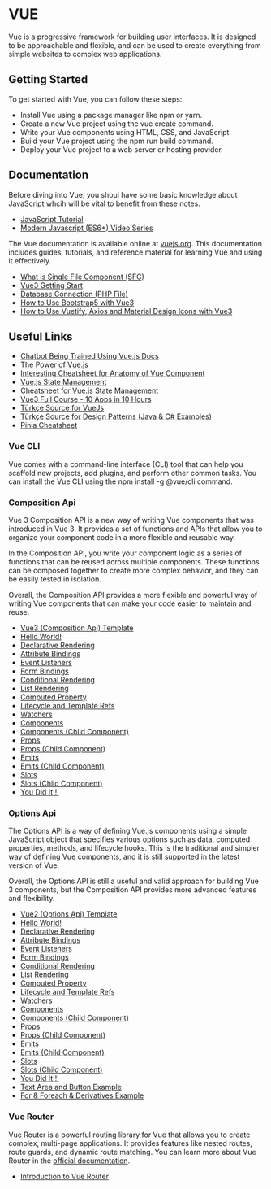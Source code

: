 # VUE

Vue is a progressive framework for building user interfaces. It is designed to be approachable and flexible, and can be used to create everything from simple websites to complex web applications.

## Getting Started

To get started with Vue, you can follow these steps:

- Install Vue using a package manager like npm or yarn.
- Create a new Vue project using the vue create command.
- Write your Vue components using HTML, CSS, and JavaScript.
- Build your Vue project using the npm run build command.
- Deploy your Vue project to a web server or hosting provider.

## Documentation

Before diving into Vue, you shoul have some basic knowledge about JavaScript whcih will be vital to benefit from these notes.

- [JavaScript Tutorial](https://www.koderhq.com/tutorial/javascript/)
- [Modern Javascript (ES6+) Video Series](https://www.youtube.com/watch?v=4ynLm0TaK1w&list=PLFAU47Id44XElZTM3G8S8YydhPbfAJ-N0)

The Vue documentation is available online at [vuejs.org](vuejs.org). This documentation includes guides, tutorials, and reference material for learning Vue and using it effectively.

- [What is Single File Component (SFC)](./00.single.file.components.md)
- [Vue3 Getting Start](./01.vue3.md)
- [Database Connection (PHP File)](./02.db.connection.php)
- [How to Use Bootstrap5 with Vue3](./03.using.bootstrap5.with.vue3.md)
- [How to Use Vuetify, Axios and Material Design Icons with Vue3](./04.using.vuetify.axios.and.mdi.with.vue3.md)

## Useful Links

- [Chatbot Being Trained Using Vue.js Docs](https://chatthing.ai/bots/a2625c1a-8012-42dc-b87d-10e3f0196306)
- [The Power of Vue.js](https://www.addwebsolution.com/blog/vuejs-frontend-development)
- [Interesting Cheatsheet for Anatomy of Vue Component](https://miro.medium.com/v2/resize:fit:1200/1*C4A0g1KYpa_olbSJcxAEBA.png)
- [Vue.js State Management](https://icarusgk.hashnode.dev/state-management-in-vue-3)
- [Cheatsheet for Vue.js State Management](https://pbs.twimg.com/media/F0e5OsoWAAEMqnm?format=jpg&name=medium)
- [Vue3 Full Course - 10 Apps in 10 Hours](https://morioh.com/p/e60283635986?f=5c21fb01c16e2556b555ab32)
- [Türkçe Source for VueJs](https://medium.com/kocsistem/vue-js-t%C3%BCrk%C3%A7e-kaynak-cbb1d0d73490)
- [Türkçe Source for Design Patterns (Java & C# Examples)](https://github.com/yusufyilmazfr/tasarim-desenleri-turkce-kaynak)
- [Pinia Cheatsheet](https://pbs.twimg.com/media/FrgsHvqWcAEN9Ka?format=jpg&name=900x900)

### Vue CLI

Vue comes with a command-line interface (CLI) tool that can help you scaffold new projects, add plugins, and perform other common tasks. You can install the Vue CLI using the npm install -g @vue/cli command.

### Composition Api

Vue 3 Composition API is a new way of writing Vue components that was introduced in Vue 3. It provides a set of functions and APIs that allow you to organize your component code in a more flexible and reusable way.

In the Composition API, you write your component logic as a series of functions that can be reused across multiple components. These functions can be composed together to create more complex behavior, and they can be easily tested in isolation.

Overall, the Composition API provides a more flexible and powerful way of writing Vue components that can make your code easier to maintain and reuse.

- [Vue3 (Composition Api) Template](./composition.api/00.vue3.template.vue)
- [Hello World!](./composition.api/01.hello.world.vue)
- [Declarative Rendering](./composition.api/02.declarative.rendering.vue)
- [Attribute Bindings](./composition.api/03.attribute.bindings.vue)
- [Event Listeners](./composition.api/04.event.listeners.vue)
- [Form Bindings](./composition.api/05.form.bindings.vue)
- [Conditional Rendering](./composition.api/06.conditional.rendering.vue)
- [List Rendering](./composition.api/07.list.rendering.vue)
- [Computed Property](./composition.api/08.computed.property.vue)
- [Lifecycle and Template Refs](./composition.api/09.lifecycle.and.template.refs.vue)
- [Watchers](./composition.api/10.watchers.vue)
- [Components](./composition.api/11.components.vue)
- [Components (Child Component)](./composition.api/11.child.comp.vue)
- [Props](./composition.api/12.props.vue)
- [Props (Child Component)](./composition.api/12.child.comp.vue)
- [Emits](./composition.api/13.emits.vue)
- [Emits (Child Component)](./composition.api/13.child.comp.vue)
- [Slots](./composition.api/14.slots.vue)
- [Slots (Child Component)](./composition.api/14.child.comp.vue)
- [You Did It!!!](./composition.api/15.you.did.it.vue)

### Options Api

The Options API is a way of defining Vue.js components using a simple JavaScript object that specifies various options such as data, computed properties, methods, and lifecycle hooks. This is the traditional and simpler way of defining Vue components, and it is still supported in the latest version of Vue.

Overall, the Options API is still a useful and valid approach for building Vue 3 components, but the Composition API provides more advanced features and flexibility.

- [Vue2 (Options Api) Template](./options.api/00.vue2.template.vue)
- [Hello World!](./options.api/01.hello.world.vue)
- [Declarative Rendering](./options.api/02.declarative.rendering.vue)
- [Attribute Bindings](./options.api/03.attribute.bindings.vue)
- [Event Listeners](./options.api/04.event.listeners.vue)
- [Form Bindings](./options.api/05.form.bindings.vue)
- [Conditional Rendering](./options.api/06.conditional.rendering.vue)
- [List Rendering](./options.api/07.list.rendering.vue)
- [Computed Property](./options.api/08.computed.property.vue)
- [Lifecycle and Template Refs](./options.api/09.lifecycle.and.template.refs.vue)
- [Watchers](./options.api/10.watchers.vue)
- [Components](./options.api/11.components.vue)
- [Components (Child Component)](./options.api/11.child.comp.vue)
- [Props](./options.api/12.props.vue)
- [Props (Child Component)](./options.api/12.child.comp.vue)
- [Emits](./options.api/13.emits.vue)
- [Emits (Child Component)](./options.api/13.child.comp.vue)
- [Slots](./options.api/14.slots.vue)
- [Slots (Child Component)](./options.api/14.child.comp.vue)
- [You Did It!!!](./options.api/15.you.did.it.vue)
- [Text Area and Button Example](./options.api/16.text.area.and.button.example.vue)
- [For & Foreach & Derivatives Example](./options.api/17.for.foreach.derivatives.vue)

### Vue Router

Vue Router is a powerful routing library for Vue that allows you to create complex, multi-page applications. It provides features like nested routes, route guards, and dynamic route matching. You can learn more about Vue Router in the [official documentation](https://router.vuejs.org/).

- [Introduction to Vue Router](./router/00.what.is.vue.router.md)
